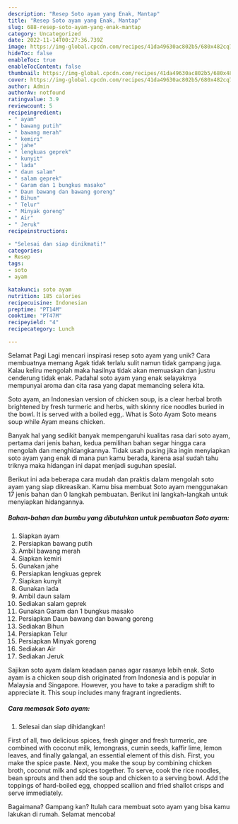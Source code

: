 ```yaml
---
description: "Resep Soto ayam yang Enak, Mantap"
title: "Resep Soto ayam yang Enak, Mantap"
slug: 688-resep-soto-ayam-yang-enak-mantap
category: Uncategorized
date: 2022-11-14T00:27:36.739Z
image: https://img-global.cpcdn.com/recipes/41da49630ac802b5/680x482cq70/soto-ayam-foto-resep-utama.jpg
hideToc: false
enableToc: true
enableTocContent: false
thumbnail: https://img-global.cpcdn.com/recipes/41da49630ac802b5/680x482cq70/soto-ayam-foto-resep-utama.jpg
cover: https://img-global.cpcdn.com/recipes/41da49630ac802b5/680x482cq70/soto-ayam-foto-resep-utama.jpg
author: Admin
authorAv: notfound
ratingvalue: 3.9
reviewcount: 5
recipeingredient:
- " ayam"
- " bawang putih"
- " bawang merah"
- " kemiri"
- " jahe"
- " lengkuas geprek"
- " kunyit"
- " lada"
- " daun salam"
- " salam geprek"
- " Garam dan 1 bungkus masako"
- " Daun bawang dan bawang goreng"
- " Bihun"
- " Telur"
- " Minyak goreng"
- " Air"
- " Jeruk"
recipeinstructions:

- "Selesai dan siap dinikmati!"
categories:
- Resep
tags:
- soto
- ayam

katakunci: soto ayam 
nutrition: 185 calories
recipecuisine: Indonesian
preptime: "PT14M"
cooktime: "PT47M"
recipeyield: "4"
recipecategory: Lunch

---
```



Selamat Pagi Lagi mencari inspirasi resep soto ayam yang unik? Cara membuatnya memang Agak tidak terlalu sulit namun tidak gampang juga. Kalau keliru mengolah maka hasilnya tidak akan memuaskan dan justru cenderung tidak enak. Padahal soto ayam yang enak selayaknya mempunyai aroma dan cita rasa yang dapat memancing selera kita.


Soto ayam, an Indonesian version of chicken soup, is a clear herbal broth brightened by fresh turmeric and herbs, with skinny rice noodles buried in the bowl. It is served with a boiled egg,. What is Soto Ayam Soto means soup while Ayam means chicken.

Banyak hal yang sedikit banyak mempengaruhi kualitas rasa dari soto ayam, pertama dari jenis bahan, kedua pemilihan bahan segar hingga cara mengolah dan menghidangkannya. Tidak usah pusing jika ingin menyiapkan soto ayam yang enak di mana pun kamu berada, karena asal sudah tahu triknya maka hidangan ini dapat menjadi suguhan spesial.


Berikut ini ada beberapa cara mudah dan praktis dalam mengolah soto ayam yang siap dikreasikan. Kamu bisa membuat Soto ayam menggunakan 17 jenis bahan dan 0 langkah pembuatan. Berikut ini langkah-langkah untuk menyiapkan hidangannya.

<!--inarticleads1-->

##### Bahan-bahan dan bumbu yang dibutuhkan untuk pembuatan Soto ayam:

1. Siapkan  ayam
1. Persiapkan  bawang putih
1. Ambil  bawang merah
1. Siapkan  kemiri
1. Gunakan  jahe
1. Persiapkan  lengkuas geprek
1. Siapkan  kunyit
1. Gunakan  lada
1. Ambil  daun salam
1. Sediakan  salam geprek
1. Gunakan  Garam dan 1 bungkus masako
1. Persiapkan  Daun bawang dan bawang goreng
1. Sediakan  Bihun
1. Persiapkan  Telur
1. Persiapkan  Minyak goreng
1. Sediakan  Air
1. Sediakan  Jeruk


Sajikan soto ayam dalam keadaan panas agar rasanya lebih enak. Soto ayam is a chicken soup dish originated from Indonesia and is popular in Malaysia and Singapore. However, you have to take a paradigm shift to appreciate it. This soup includes many fragrant ingredients. 

<!--inarticleads2-->

##### Cara memasak Soto ayam:


1. Selesai dan siap dihidangkan!

First of all, two delicious spices, fresh ginger and fresh turmeric, are combined with coconut milk, lemongrass, cumin seeds, kaffir lime, lemon leaves, and finally galangal, an essential element of this dish. First, you make the spice paste. Next, you make the soup by combining chicken broth, coconut milk and spices together. To serve, cook the rice noodles, bean sprouts and then add the soup and chicken to a serving bowl. Add the toppings of hard-boiled egg, chopped scallion and fried shallot crisps and serve immediately. 

Bagaimana? Gampang kan? Itulah cara membuat soto ayam yang bisa kamu lakukan di rumah. Selamat mencoba!

